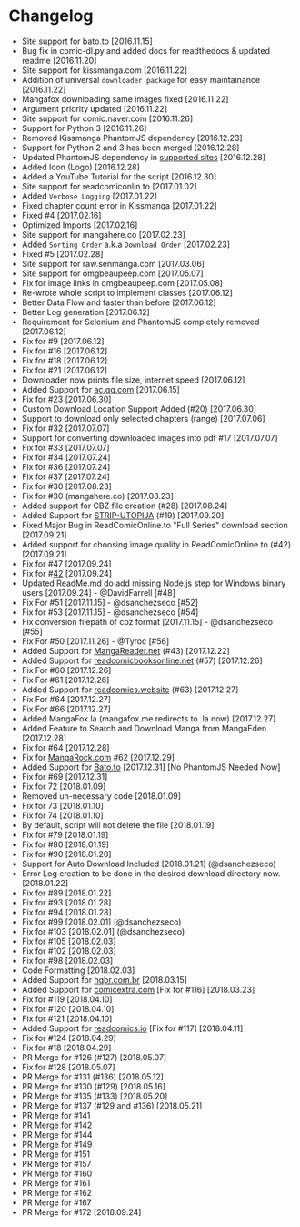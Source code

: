 # Changelog

- Site support for bato.to [2016.11.15]
- Bug fix in comic-dl.py and added docs for readthedocs & updated readme [2016.11.20]
- Site support for kissmanga.com [2016.11.22]
- Addition of universal `downloader package` for easy maintainance [2016.11.22]
- Mangafox downloading same images fixed [2016.11.22]
- Argument priority updated [2016.11.22]
- Site support for comic.naver.com [2016.11.26]
- Support for Python 3 [2016.11.26]
- Removed Kissmanga PhantomJS dependency [2016.12.23]
- Support for Python 2 and 3 has been merged [2016.12.28]
- Updated PhantomJS dependency in [supported sites](https://github.com/Xonshiz/comic-dl/blob/master/Supported_Sites.md) [2016.12.28]
- Added Icon (Logo) [2016.12.28]
- Added a YouTube Tutorial for the script [2016.12.30]
- Site support for readcomiconlin.to [2017.01.02]
- Added `Verbose Logging` [2017.01.22]
- Fixed chapter count error in Kissmanga [2017.01.22]
- Fixed #4 [2017.02.16]
- Optimized Imports [2017.02.16]
- Site support for mangahere.co [2017.02.23]
- Added `Sorting Order` a.k.a `Download Order` [2017.02.23]
- Fixed #5 [2017.02.28]
- Site support for raw.senmanga.com [2017.03.06]
- Site support for omgbeaupeep.com [2017.05.07]
- Fix for image links in omgbeaupeep.com [2017.05.08]
- Re-wrote whole script to implement classes [2017.06.12]
- Better Data Flow and faster than before [2017.06.12]
- Better Log generation [2017.06.12]
- Requirement for Selenium and PhantomJS completely removed [2017.06.12]
- Fix for #9 [2017.06.12]
- Fix for #16 [2017.06.12]
- Fix for #18 [2017.06.12]
- Fix for #21 [2017.06.12]
- Downloader now prints file size, internet speed [2017.06.12]
- Added Support for [ac.qq.com](http://ac.qq.com) [2017.06.15]
- Fix for #23 [2017.06.30]
- Custom Download Location Support Added (#20) [2017.06.30]
- Support to download only selected chapters (range) [2017.07.06]
- Fix for #32 [2017.07.07]
- Support for converting downloaded images into pdf #17 [2017.07.07]
- Fix for #33 [2017.07.07]
- Fix for #34 [2017.07.24]
- Fix for #36 [2017.07.24]
- Fix for #37 [2017.07.24]
- Fix for #30 [2017.08.23]
- Fix for #30 (mangahere.co) [2017.08.23]
- Added support for CBZ file creation (#28) [2017.08.24]
- Added Support for [STRIP-UTOPIJA](http://striputopija.blogspot.in/) (#19) [2017.09.20]
- Fixed Major Bug in ReadComicOnline.to "Full Series" download section [2017.09.21]
- Added support for choosing image quality in ReadComicOnline.to (#42) [2017.09.21]
- Fix for #47 [2017.09.24]
- Fix for #[42](https://github.com/Xonshiz/comic-dl/issues/42#issuecomment-331693291) [2017.09.24]
- Updated ReadMe.md do add missing Node.js step for Windows binary users [2017.09.24] - @DavidFarrell [#48]
- Fix For #51 [2017.11.15] - @dsanchezseco [#52]
- Fix for #53 [2017.11.15] - @dsanchezseco [#54]
- Fix conversion filepath of cbz format [2017.11.15] - @dsanchezseco [#55]
- Fix For #50 [2017.11.26] - @Tyroc [#56]
- Added Support for [MangaReader.net](http://mangareader.net/) (#43) [2017.12.22]
- Added Support for [readcomicbooksonline.net](http://readcomicbooksonline.net/) (#57) [2017.12.26]
- Fix For #60 [2017.12.26]
- Fix For #61 [2017.12.26]
- Added Support for [readcomics.website](http://www.readcomics.website/) (#63) [2017.12.27]
- Fix For #64 [2017.12.27]
- Fix For #66 [2017.12.27]
- Added MangaFox.la (mangafox.me redirects to .la now) [2017.12.27]
- Added Feature to Search and Download Manga from MangaEden [2017.12.28]
- Fix for #64 [2017.12.28]
- Fix for [MangaRock.com](https://mangarock.com) #62 [2017.12.29]
- Added Support for [Bato.to](http://bato.to/) [2017.12.31] [No PhantomJS Needed Now]
- Fix for #69 [2017.12.31]
- Fix for 72 [2018.01.09]
- Removed un-necessary code [2018.01.09]
- Fix for 73 [2018.01.10]
- Fix for 74 [2018.01.10]
- By default, script will not delete the file [2018.01.19]
- Fix for #79 [2018.01.19]
- Fix for #80 [2018.01.19]
- Fix for #90 [2018.01.20]
- Support for Auto Download Included [2018.01.21] (@dsanchezseco)
- Error Log creation to be done in the desired download directory now. [2018.01.22]
- Fix for #89 [2018.01.22]
- Fix for #93 [2018.01.28]
- Fix for #94 [2018.01.28]
- Fix for #99 [2018.02.01] (@dsanchezseco)
- Fix for #103 [2018.02.01] (@dsanchezseco)
- Fix for #105 [2018.02.03]
- Fix for #102 [2018.02.03]
- Fix for #98 [2018.02.03]
- Code Formatting [2018.02.03]
- Added Support for [hqbr.com.br](https://hqbr.com.br/home) [2018.03.15]
- Added Support for [comicextra.com](http://www.comicextra.com/) [Fix for #116] [2018.03.23]
- Fix for #119 [2018.04.10]
- Fix for #120 [2018.04.10]
- Fix for #121 [2018.04.10]
- Added Support for [readcomics.io](https://www.readcomics.io/) [Fix for #117] [2018.04.11]
- Fix for #124 [2018.04.29]
- Fix for #18 [2018.04.29]
- PR Merge for #126 (#127)  [2018.05.07]
- Fix for #128 [2018.05.07]
- PR Merge for #131 (#136)  [2018.05.12]
- PR Merge for #130 (#129)  [2018.05.16]
- PR Merge for #135 (#133)  [2018.05.20]
- PR Merge for #137 (#129 and #136)  [2018.05.21]
- PR Merge for #141
- PR Merge for #142 
- PR Merge for #144 
- PR Merge for #149 
- PR Merge for #151 
- PR Merge for #157 
- PR Merge for #160 
- PR Merge for #161 
- PR Merge for #162 
- PR Merge for #167 
- PR Merge for #172  [2018.09.24]